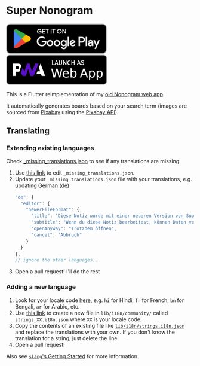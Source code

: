 # Super Nonogram

[<img src='https://github.com/adil192/super_nonogram/blob/main/assets_raw/google-play-badge.png'
    alt='Get it on Google Play'
    height=80>][google_play]
[<img src='https://github.com/adil192/super_nonogram/blob/main/assets_raw/pwa-badge.png'
    alt='Launch as web app'
    height=80>][web_app]

This is a Flutter reimplementation of my [old Nonogram web app](https://adil.hanney.org/nonogram/).

It automatically generates boards based on your search term
(images are sourced from [Pixabay](https://pixabay.com/) using the [Pixabay API](https://pixabay.com/api/docs/)).

## Translating

### Extending existing languages

Check [_missing_translations.json](https://github.com/adil192/super_nonogram/blob/main/lib/i18n/_missing_translations.json)
   to see if any translations are missing.

1. Use [this link](https://github.com/adil192/super_nonogram/edit/main/lib/i18n/_missing_translations.json)
   to edit `_missing_translations.json`.
2. Update your `_missing_translations.json` file with your translations, e.g. updating German (de)
    ```javascript
    "de": {
      "editor": {
        "newerFileFormat": {
          "title": "Diese Notiz wurde mit einer neueren Version von Super Nonogram bearbeitet",
          "subtitle": "Wenn du diese Notiz bearbeitest, können Daten verloren gehen. Möchtest du die Notiz trotzdem öffnen?",
          "openAnyway": "Trotzdem öffnen",
          "cancel": "Abbruch"
        }
      }
    },
    // ignore the other languages...
    ```
3. Open a pull request! I'll do the rest

### Adding a new language

1. Look for your locale code [here](https://saimana.com/list-of-country-locale-code/),
   e.g. `hi` for Hindi, `fr` for French, `bn` for Bengali, `ar` for Arabic, etc.
2. Use [this link](https://github.com/adil192/super_nonogram/new/main/lib/i18n/community)
   to create a new file in `lib/i18n/community/` called `strings_XX.i18n.json`
   where `XX` is your locale code.
3. Copy the contents of an existing file like
   [`lib/i18n/strings.i18n.json`](https://github.com/adil192/super_nonogram/blob/main/lib/i18n/strings.i18n.json)
   and replace the translations with your own.
   If you don't know the translation for a string, just delete the line.
4. Open a pull request!

Also see [`slang`'s Getting Started](https://pub.dev/packages/slang#getting-started) for more information.

[google_play]: https://play.google.com/store/apps/details?id=com.adilhanney.super_nonogram
[web_app]: https://adil192.github.io/super_nonogram/
